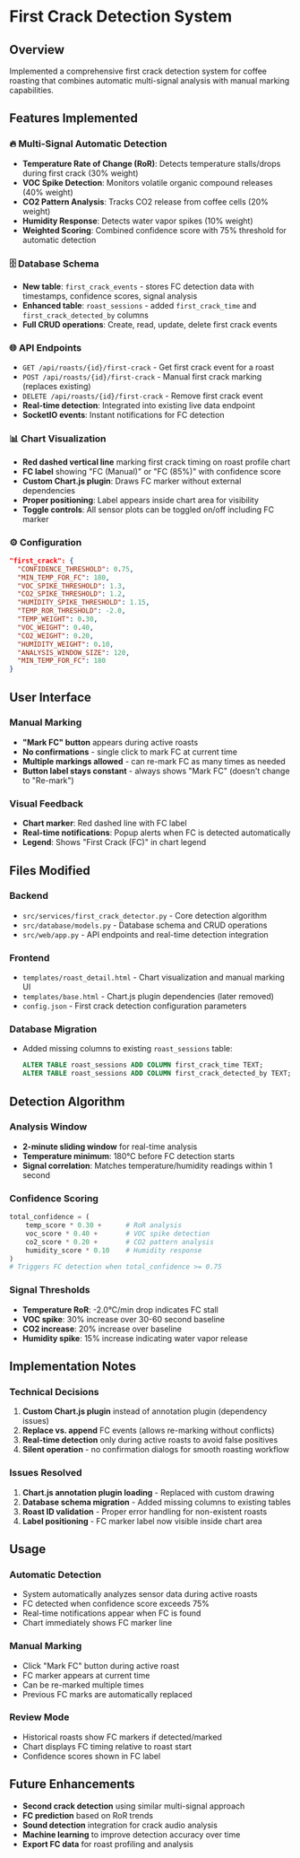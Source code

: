 # First Crack Detection System

## Overview
Implemented a comprehensive first crack detection system for coffee roasting that combines automatic multi-signal analysis with manual marking capabilities.

## Features Implemented

### 🔥 Multi-Signal Automatic Detection
- **Temperature Rate of Change (RoR)**: Detects temperature stalls/drops during first crack (30% weight)
- **VOC Spike Detection**: Monitors volatile organic compound releases (40% weight) 
- **CO2 Pattern Analysis**: Tracks CO2 release from coffee cells (20% weight)
- **Humidity Response**: Detects water vapor spikes (10% weight)
- **Weighted Scoring**: Combined confidence score with 75% threshold for automatic detection

### 🗄️ Database Schema
- **New table**: `first_crack_events` - stores FC detection data with timestamps, confidence scores, signal analysis
- **Enhanced table**: `roast_sessions` - added `first_crack_time` and `first_crack_detected_by` columns
- **Full CRUD operations**: Create, read, update, delete first crack events

### 🌐 API Endpoints
- `GET /api/roasts/{id}/first-crack` - Get first crack event for a roast
- `POST /api/roasts/{id}/first-crack` - Manual first crack marking (replaces existing)
- `DELETE /api/roasts/{id}/first-crack` - Remove first crack event
- **Real-time detection**: Integrated into existing live data endpoint
- **SocketIO events**: Instant notifications for FC detection

### 📊 Chart Visualization
- **Red dashed vertical line** marking first crack timing on roast profile chart
- **FC label** showing "FC (Manual)" or "FC (85%)" with confidence score
- **Custom Chart.js plugin**: Draws FC marker without external dependencies
- **Proper positioning**: Label appears inside chart area for visibility
- **Toggle controls**: All sensor plots can be toggled on/off including FC marker

### ⚙️ Configuration
```json
"first_crack": {
  "CONFIDENCE_THRESHOLD": 0.75,
  "MIN_TEMP_FOR_FC": 180,
  "VOC_SPIKE_THRESHOLD": 1.3,
  "CO2_SPIKE_THRESHOLD": 1.2,
  "HUMIDITY_SPIKE_THRESHOLD": 1.15,
  "TEMP_ROR_THRESHOLD": -2.0,
  "TEMP_WEIGHT": 0.30,
  "VOC_WEIGHT": 0.40,
  "CO2_WEIGHT": 0.20,
  "HUMIDITY_WEIGHT": 0.10,
  "ANALYSIS_WINDOW_SIZE": 120,
  "MIN_TEMP_FOR_FC": 180
}
```

## User Interface

### Manual Marking
- **"Mark FC" button** appears during active roasts
- **No confirmations** - single click to mark FC at current time
- **Multiple markings allowed** - can re-mark FC as many times as needed
- **Button label stays constant** - always shows "Mark FC" (doesn't change to "Re-mark")

### Visual Feedback
- **Chart marker**: Red dashed line with FC label
- **Real-time notifications**: Popup alerts when FC is detected automatically
- **Legend**: Shows "First Crack (FC)" in chart legend

## Files Modified

### Backend
- `src/services/first_crack_detector.py` - Core detection algorithm
- `src/database/models.py` - Database schema and CRUD operations
- `src/web/app.py` - API endpoints and real-time detection integration

### Frontend
- `templates/roast_detail.html` - Chart visualization and manual marking UI
- `templates/base.html` - Chart.js plugin dependencies (later removed)
- `config.json` - First crack detection configuration parameters

### Database Migration
- Added missing columns to existing `roast_sessions` table:
  ```sql
  ALTER TABLE roast_sessions ADD COLUMN first_crack_time TEXT;
  ALTER TABLE roast_sessions ADD COLUMN first_crack_detected_by TEXT;
  ```

## Detection Algorithm

### Analysis Window
- **2-minute sliding window** for real-time analysis
- **Temperature minimum**: 180°C before FC detection starts
- **Signal correlation**: Matches temperature/humidity readings within 1 second

### Confidence Scoring
```python
total_confidence = (
    temp_score * 0.30 +      # RoR analysis
    voc_score * 0.40 +       # VOC spike detection  
    co2_score * 0.20 +       # CO2 pattern analysis
    humidity_score * 0.10    # Humidity response
)
# Triggers FC detection when total_confidence >= 0.75
```

### Signal Thresholds
- **Temperature RoR**: -2.0°C/min drop indicates FC stall
- **VOC spike**: 30% increase over 30-60 second baseline
- **CO2 increase**: 20% increase over baseline
- **Humidity spike**: 15% increase indicating water vapor release

## Implementation Notes

### Technical Decisions
1. **Custom Chart.js plugin** instead of annotation plugin (dependency issues)
2. **Replace vs. append** FC events (allows re-marking without conflicts)
3. **Real-time detection** only during active roasts to avoid false positives
4. **Silent operation** - no confirmation dialogs for smooth roasting workflow

### Issues Resolved
1. **Chart.js annotation plugin loading** - Replaced with custom drawing
2. **Database schema migration** - Added missing columns to existing tables
3. **Roast ID validation** - Proper error handling for non-existent roasts
4. **Label positioning** - FC marker label now visible inside chart area

## Usage

### Automatic Detection
- System automatically analyzes sensor data during active roasts
- FC detected when confidence score exceeds 75%
- Real-time notifications appear when FC is found
- Chart immediately shows FC marker line

### Manual Marking
- Click "Mark FC" button during active roast
- FC marker appears at current time
- Can be re-marked multiple times
- Previous FC marks are automatically replaced

### Review Mode
- Historical roasts show FC markers if detected/marked
- Chart displays FC timing relative to roast start
- Confidence scores shown in FC label

## Future Enhancements
- **Second crack detection** using similar multi-signal approach
- **FC prediction** based on RoR trends
- **Sound detection** integration for crack audio analysis
- **Machine learning** to improve detection accuracy over time
- **Export FC data** for roast profiling and analysis